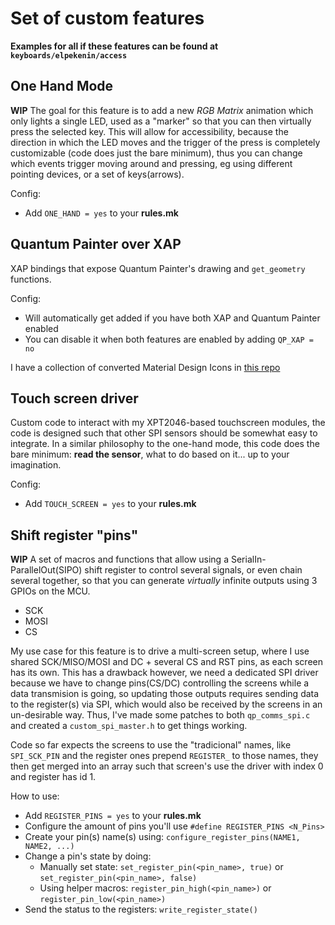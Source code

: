 
# Set of custom features
**Examples for all if these features can be found at `keyboards/elpekenin/access`**

## One Hand Mode
**WIP**
The goal for this feature is to add a new *RGB Matrix* animation which only lights a single LED, used as a "marker" so that you can then virtually press the selected key. This will allow for accessibility, because the direction in which the LED moves and the trigger of the press is completely customizable (code does just the bare minimum), thus you can change which events trigger moving around and pressing, eg using different pointing devices, or a set of keys(arrows).

Config:
 - Add `ONE_HAND = yes` to your **rules.mk**

## Quantum Painter over XAP
XAP bindings that expose Quantum Painter's drawing and `get_geometry` functions.

Config:
 - Will automatically get added if you have both XAP and Quantum Painter enabled
 - You can disable it when both features are enabled by adding `QP_XAP = no`

I have a collection of converted Material Design Icons in [this repo](https://github.com/elpekenin/mdi-icons-qgf)

## Touch screen driver
Custom code to interact with my XPT2046-based touchscreen modules, the code is designed such that other SPI sensors should be somewhat easy to integrate. In a similar philosophy to the one-hand mode, this code does the bare minimum: **read the sensor**, what to do based on it... up to your imagination.

Config:
 - Add `TOUCH_SCREEN = yes` to your **rules.mk**

## Shift register "pins"
**WIP**
A set of macros and functions that allow using a SerialIn-ParallelOut(SIPO) shift register to control several signals, or even chain several together, so that you can generate *virtually* infinite outputs using 3 GPIOs on the MCU.
 - SCK
 - MOSI
 - CS

My use case for this feature is to drive a multi-screen setup, where I use shared SCK/MISO/MOSI and DC + several CS and RST pins, as each screen has its own.
This has a drawback however, we need a dedicated SPI driver because we have to change pins(CS/DC) controlling the screens while a data transmision is going, so updating those outputs requires sending data to the register(s) via SPI, which would also be received by the screens in an un-desirable way.
Thus, I've made some patches to both `qp_comms_spi.c` and created a `custom_spi_master.h` to get things working.

Code so far expects the screens to use the "tradicional" names, like `SPI_SCK_PIN` and the register ones prepend `REGISTER_` to those names, they then get merged into an array such that screen's use the driver with index 0 and register has id 1.

How to use:
 - Add `REGISTER_PINS = yes` to your **rules.mk**
 - Configure the amount of pins you'll use `#define REGISTER_PINS <N_Pins>`
 - Create your pin(s) name(s) using: `configure_register_pins(NAME1, NAME2, ...)`
 - Change a pin's state by doing:
   - Manually set state: `set_register_pin(<pin_name>, true)` or `set_register_pin(<pin_name>, false)`
   - Using helper macros: `register_pin_high(<pin_name>)` or `register_pin_low(<pin_name>)`
 - Send the status to the registers: `write_register_state()`
